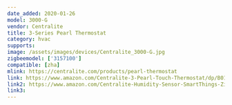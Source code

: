 ```yaml
---
date_added: 2020-01-26
model: 3000-G 
vendor: Centralite
title: 3-Series Pearl Thermostat
category: hvac
supports: 
image: /assets/images/devices/Centralite_3000-G.jpg
zigbeemodel: ['3157100']
compatible: [zha]
mlink: https://centralite.com/products/pearl-thermostat
link: https://www.amazon.com/Centralite-3-Pearl-Touch-Thermostat/dp/B01G99KR94
link2: https://www.amazon.com/Centralite-Humidity-Sensor-SmartThings-ZigBee/dp/B01KVDFRGC
link3: 
---
```

